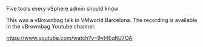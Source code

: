 Five tools every vSphere admin should know

This was a vBrownbag talk in VMworld Barcelona. The recording is available in the vBrownbag Youtube channel:

https://www.youtube.com/watch?v=9vl4EqNJ7OA

